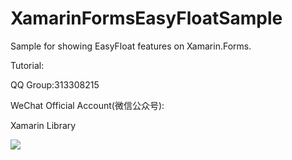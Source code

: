 # XamarinFormsEasyFloatSample
Sample for showing EasyFloat features on Xamarin.Forms.

Tutorial:



QQ Group:313308215

WeChat Official Account(微信公众号):

Xamarin Library

<img src="https://github.com/jingliancui/XamarinFormsFSCalendarSample/blob/main/Images/wechatqrcode.jpg?raw=true"/>
